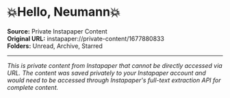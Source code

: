 # 💥Hello, Neumann💥

**Source:** Private Instapaper Content  
**Original URL:** instapaper://private-content/1677880833  
**Folders:** Unread, Archive, Starred  

---

*This is private content from Instapaper that cannot be directly accessed via URL. The content was saved privately to your Instapaper account and would need to be accessed through Instapaper's full-text extraction API for complete content.*